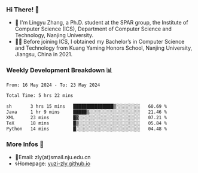 ### Hi There! 👋 
- 🐳 I'm Lingyu Zhang, a Ph.D. student at the SPAR group, the Institute of Computer Science (ICS), Department of Computer Science and Technology, Nanjing University.
- 🧑‍🎓 Before joining ICS, I obtained my Bachelor’s in Computer Science and Technology from Kuang Yaming Honors School, Nanjing University, Jiangsu, China in 2021.

### Weekly Development Breakdown :bar_chart:

<!--START_SECTION:waka-->

```txt
From: 16 May 2024 - To: 23 May 2024

Total Time: 5 hrs 22 mins

sh       3 hrs 15 mins   ███████████████▒░░░░░░░░░   60.69 %
Java     1 hr 9 mins     █████▒░░░░░░░░░░░░░░░░░░░   21.46 %
XML      23 mins         █▓░░░░░░░░░░░░░░░░░░░░░░░   07.21 %
TeX      18 mins         █▒░░░░░░░░░░░░░░░░░░░░░░░   05.84 %
Python   14 mins         █░░░░░░░░░░░░░░░░░░░░░░░░   04.48 %
```

<!--END_SECTION:waka-->

<!--
### Github Contributions :octocat:

![](https://raw.githubusercontent.com/yuzi-zly/yuzi-zly/output/github-contribution-grid-snake.svg)              
-->

### More Infos 📖

- 📧Email: zly(at)smail.nju.edu.cn
- 🌀Homepage: [yuzi-zly.github.io](https://yuzi-zly.github.io/)
